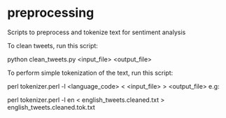 # preprocessing
Scripts to preprocess and tokenize text for sentiment analysis

To clean tweets, run this script:

python clean_tweets.py <input_file> <output_file>

To perform simple tokenization of the text, run this script:

perl tokenizer.perl -l <language_code> < <input_file> > <output_file>
e.g:

perl tokenizer.perl -l en < english_tweets.cleaned.txt > english_tweets.cleaned.tok.txt
